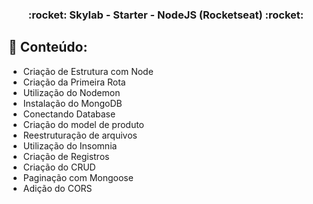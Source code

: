 <h3 align="center">
 :rocket: Skylab - Starter - NodeJS (Rocketseat) :rocket:
</h3>

## :book: Conteúdo:

 <ul>
  <li>Criação de Estrutura com Node</li>
  <li>Criação da Primeira Rota</li>
  <li>Utilização do Nodemon</li>
  <li>Instalação do MongoDB</li>
  <li>Conectando Database</li>
  <li>Criação do model de produto</li>
  <li> Reestruturação de arquivos </li>
  <li> Utilização do Insomnia  </li>
  <li> Criação de Registros  </li>
  <li> Criação do CRUD  </li>
  <li> Paginação com Mongoose </li>
  <li> Adição do CORS  </li>
 </ul>
